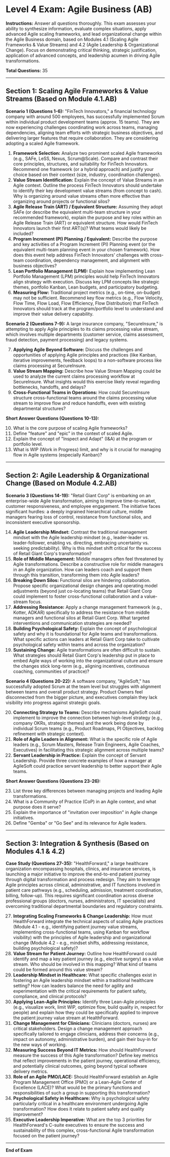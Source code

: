 # Level 4 Exam: Agile Business (AB)

**Instructions:** Answer all questions thoroughly. This exam assesses your ability to synthesize information, evaluate complex situations, apply advanced Agile scaling frameworks, and lead organizational change within the Agile Business domain, based on Modules 4.1 (Scaling Agile Frameworks & Value Streams) and 4.2 (Agile Leadership & Organizational Change). Focus on demonstrating critical thinking, strategic justification, application of advanced concepts, and leadership acumen in driving Agile transformations.

**Total Questions:** 35

---

## Section 1: Scaling Agile Frameworks & Value Streams (Based on Module 4.1.AB)

**Scenario 1 (Questions 1-6):**
"FinTech Innovators," a financial technology company with around 500 employees, has successfully implemented Scrum within individual product development teams (approx. 15 teams). They are now experiencing challenges coordinating work across teams, managing dependencies, aligning team efforts with strategic business objectives, and delivering larger features that require collaboration. They are considering adopting a scaled Agile framework.

1.  **Framework Selection:** Analyze two prominent scaled Agile frameworks (e.g., SAFe, LeSS, Nexus, Scrum@Scale). Compare and contrast their core principles, structures, and suitability for FinTech Innovators. Recommend one framework (or a hybrid approach) and justify your choice based on their context (size, industry, coordination challenges).
2.  **Value Stream Identification:** Explain the concept of Value Streams in an Agile context. Outline the process FinTech Innovators should undertake to identify their key development value streams (from concept to cash). Why is organizing around value streams often more effective than organizing around projects or functional silos?
3.  **Agile Release Train (ART) / Equivalent Structure:** Assuming they adopt SAFe (or describe the equivalent multi-team structure in your recommended framework), explain the purpose and key roles within an Agile Release Train (ART) or equivalent structure. How would FinTech Innovators launch their first ART(s)? What teams would likely be included?
4.  **Program Increment (PI) Planning / Equivalent:** Describe the purpose and key activities of a Program Increment (PI) Planning event (or the equivalent multi-team planning event in your chosen framework). How does this event help address FinTech Innovators' challenges with cross-team coordination, dependency management, and alignment with business objectives?
5.  **Lean Portfolio Management (LPM):** Explain how implementing Lean Portfolio Management (LPM) principles would help FinTech Innovators align strategy with execution. Discuss key LPM concepts like strategic themes, portfolio Kanban, Lean budgets, and participatory budgeting.
6.  **Measuring Flow:** Traditional project metrics (e.g., on-time, on-budget) may not be sufficient. Recommend key flow metrics (e.g., Flow Velocity, Flow Time, Flow Load, Flow Efficiency, Flow Distribution) that FinTech Innovators should track at the program/portfolio level to understand and improve their value delivery capability.

**Scenario 2 (Questions 7-9):**
A large insurance company, "SecureInsure," is attempting to apply Agile principles to its claims processing value stream, which involves multiple departments (customer service, claims assessment, fraud detection, payment processing) and legacy systems.

7.  **Applying Agile Beyond Software:** Discuss the challenges and opportunities of applying Agile principles and practices (like Kanban, iterative improvements, feedback loops) to a non-software process like claims processing at SecureInsure.
8.  **Value Stream Mapping:** Describe how Value Stream Mapping could be used to analyze the current claims processing workflow at SecureInsure. What insights would this exercise likely reveal regarding bottlenecks, handoffs, and delays?
9.  **Cross-Functional Teams in Operations:** How could SecureInsure structure cross-functional teams around the claims processing value stream to improve flow and reduce handoffs, even with existing departmental structures?

**Short Answer Questions (Questions 10-13):**

10. What is the core purpose of scaling Agile frameworks?
11. Define "feature" and "epic" in the context of scaled Agile.
12. Explain the concept of "Inspect and Adapt" (I&A) at the program or portfolio level.
13. What is WIP (Work in Progress) limit, and why is it crucial for managing flow in Agile systems (especially Kanban)?

---

## Section 2: Agile Leadership & Organizational Change (Based on Module 4.2.AB)

**Scenario 3 (Questions 14-19):**
"Retail Giant Corp" is embarking on an enterprise-wide Agile transformation, aiming to improve time-to-market, customer responsiveness, and employee engagement. The initiative faces significant hurdles: a deeply ingrained hierarchical culture, middle managers fearing loss of control, resistance from functional silos, and inconsistent executive sponsorship.

14. **Agile Leadership Mindset:** Contrast the traditional management mindset with the Agile leadership mindset (e.g., leader-leader vs. leader-follower, enabling vs. directing, embracing uncertainty vs. seeking predictability). Why is this mindset shift critical for the success of Retail Giant Corp's transformation?
15. **Role of Middle Management:** Middle managers often feel threatened by Agile transformations. Describe a constructive role for middle managers in an Agile organization. How can leaders coach and support them through this transition, transforming them into Agile leaders?
16. **Breaking Down Silos:** Functional silos are hindering collaboration. Propose specific organizational design changes and operating model adjustments (beyond just co-locating teams) that Retail Giant Corp could implement to foster cross-functional collaboration and a value-stream focus.
17. **Addressing Resistance:** Apply a change management framework (e.g., Kotter, ADKAR) specifically to address the resistance from middle managers and functional silos at Retail Giant Corp. What targeted interventions and communication strategies are needed?
18. **Building Psychological Safety:** Explain the concept of psychological safety and why it is foundational for Agile teams and transformations. What specific actions can leaders at Retail Giant Corp take to cultivate psychological safety within teams and across the organization?
19. **Sustaining Change:** Agile transformations are often difficult to sustain. What strategies should Retail Giant Corp's leadership put in place to embed Agile ways of working into the organizational culture and ensure the changes stick long-term (e.g., aligning incentives, continuous coaching, communities of practice)?

**Scenario 4 (Questions 20-22):**
A software company, "AgileSoft," has successfully adopted Scrum at the team level but struggles with alignment between teams and overall product strategy. Product Owners feel disconnected from the bigger picture, and executives complain they lack visibility into progress against strategic goals.

20. **Connecting Strategy to Teams:** Describe mechanisms AgileSoft could implement to improve the connection between high-level strategy (e.g., company OKRs, strategic themes) and the work being done by individual Scrum teams (e.g., Product Roadmaps, PI Objectives, backlog refinement with strategic context).
21. **Role of Agile Leaders in Alignment:** What is the specific role of Agile leaders (e.g., Scrum Masters, Release Train Engineers, Agile Coaches, Executives) in facilitating this strategic alignment across multiple teams?
22. **Servant Leadership in Practice:** Explain the concept of Servant Leadership. Provide three concrete examples of how a manager at AgileSoft could practice servant leadership to better support their Agile teams.

**Short Answer Questions (Questions 23-26):**

23. List three key differences between managing projects and leading Agile transformations.
24. What is a Community of Practice (CoP) in an Agile context, and what purpose does it serve?
25. Explain the importance of "invitation over imposition" in Agile change initiatives.
26. Define "Gemba" or "Go See" and its relevance for Agile leaders.

---

## Section 3: Integration & Synthesis (Based on Modules 4.1 & 4.2)

**Case Study (Questions 27-35):**
"HealthForward," a large healthcare organization encompassing hospitals, clinics, and insurance services, is launching a major initiative to improve the end-to-end patient journey through digital transformation and process redesign. They aim to leverage Agile principles across clinical, administrative, and IT functions involved in patient care pathways (e.g., scheduling, admission, treatment coordination, billing, follow-up). This requires significant coordination across diverse professional groups (doctors, nurses, administrators, IT specialists) and overcoming traditional departmental boundaries and regulatory constraints.

27. **Integrating Scaling Frameworks & Change Leadership:** How must HealthForward integrate the technical aspects of scaling Agile practices (Module 4.1 - e.g., identifying patient journey value streams, implementing cross-functional teams, using Kanban for workflow visibility) with the principles of Agile leadership and organizational change (Module 4.2 - e.g., mindset shifts, addressing resistance, building psychological safety)?
28. **Value Stream for Patient Journey:** Outline how HealthForward could identify and map a key patient journey (e.g., elective surgery) as a value stream. Who should be involved in this mapping? What kind of teams could be formed around this value stream?
29. **Leadership Mindset in Healthcare:** What specific challenges exist in fostering an Agile leadership mindset within a traditional healthcare setting? How can leaders balance the need for agility and experimentation with the critical requirements for patient safety, compliance, and clinical protocols?
30. **Applying Lean-Agile Principles:** Identify three Lean-Agile principles (e.g., visualize work, limit WIP, optimize flow, build quality in, respect for people) and explain how they could be specifically applied to improve the patient journey value stream at HealthForward.
31. **Change Management for Clinicians:** Clinicians (doctors, nurses) are critical stakeholders. Design a change management approach specifically tailored to engage clinicians, address their concerns (e.g., impact on autonomy, administrative burden), and gain their buy-in for the new ways of working.
32. **Measuring Success Beyond IT Metrics:** How should HealthForward measure the success of this Agile transformation? Define key metrics that reflect improvements in the patient journey, operational efficiency, and potentially clinical outcomes, going beyond typical software delivery metrics.
33. **Role of an Agile PMO/LACE:** Should HealthForward establish an Agile Program Management Office (PMO) or a Lean-Agile Center of Excellence (LACE)? What would be the primary functions and responsibilities of such a group in supporting this transformation?
34. **Psychological Safety in Healthcare:** Why is psychological safety particularly critical in a healthcare environment undergoing Agile transformation? How does it relate to patient safety and quality improvement?
35. **Executive Leadership Imperative:** What are the top 3 priorities for HealthForward's C-suite executives to ensure the success and sustainability of this complex, cross-functional Agile transformation focused on the patient journey?

---

**End of Exam**
